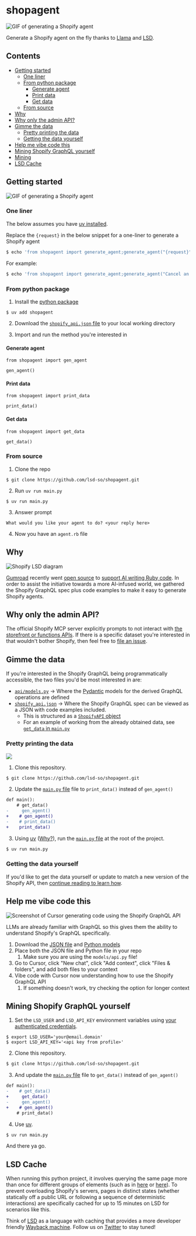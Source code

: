 # shopagent

![GIF of generating a Shopify agent](media/landing.gif)

Generate a Shopify agent on the fly thanks to [Llama](https://ollama.com/) and [LSD](https://lsd.so).

## Contents

* [Getting started](#getting-started)
  * [One liner](#one-liner)
  * [From python package](#from-python-package)
	* [Generate agent](#generate-agent)
	* [Print data](#print-data)
	* [Get data](#get-data)
  * [From source](#from-source)
* [Why](#why)
* [Why only the admin API?](#why-only-the-admin-api)
* [Gimme the data](#gimme-the-data)
  * [Pretty printing the data](#pretty-printing-the-data)
  * [Getting the data yourself](#getting-the-data-yourself)
* [Help me vibe code this](#help-me-vibe-code-this)
* [Mining Shopify GraphQL yourself](#mining-shopify-graphql-yourself)
* [Mining](#mining)
* [LSD Cache](#lsd-cache)

## Getting started

![GIF of generating a Shopify agent](media/codegen.gif)

### One liner

The below assumes you have [uv installed](https://docs.astral.sh/uv/getting-started/installation/).

Replace the `{request}` in the below snippet for a one-liner to generate a Shopify agent

```bash
$ echo 'from shopagent import generate_agent;generate_agent("{request}")' | uv run --with shopagent -
```

For example:

```bash
$ echo 'from shopagent import generate_agent;generate_agent("Cancel an order")' | uv run --with shopagent -
```

### From python package

1. Install the [python package](https://pypi.org/project/shopagent/)

```
$ uv add shopagent
```

2. Download the [`shopify_api.json` file](https://github.com/lsd-so/shopagent/blob/main/shopify_api.json) to your local working directory

3. Import and run the method you're interested in

#### Generate agent

```
from shopagent import gen_agent

gen_agent()
```

#### Print data

```
from shopagent import print_data

print_data()
```

#### Get data

```
from shopagent import get_data

get_data()
```

### From source

1. Clone the repo

```
$ git clone https://github.com/lsd-so/shopagent.git
```

2. Run `uv run main.py`

```
$ uv run main.py
```

3. Answer prompt

```
What would you like your agent to do? <your reply here>
```

4. Now you have an `agent.rb` file

## Why

![Shopify LSD diagram](media/Shopify_LSD.jpg)

[Gumroad](https://gumroad.com) recently went [open source](https://github.com/antiwork/gumroad) to [support AI writing Ruby code](https://x.com/shl/status/1908146557708362188). In order to assist the initiative towards a more AI-infused world, we gathered the Shopify GraphQL spec plus code examples to make it easy to generate Shopify agents.

## Why only the admin API?

The official Shopify MCP server explicitly prompts to not interact with [the storefront or functions APIs](https://github.com/Shopify/dev-mcp/blob/main/src/tools/index.ts#L92). If there is a specific dataset you're interested in that wouldn't bother Shopify, then feel free to [file an issue](https://github.com/lsd-so/shopagent/issues/new/choose).

## Gimme the data

If you're interested in the Shopify GraphQL being programmatically accessible, the two files you'd be most interested in are:

* [`api/models.py`](https://github.com/lsd-so/shopagent/blob/main/shopagent/api/models.py) -> Where the [Pydantic](https://docs.pydantic.dev/latest/) models for the derived GraphQL operations are defined
* [`shopify_api.json`](https://github.com/lsd-so/shopagent/blob/main/shopify_api.json) -> Where the Shopify GraphQL spec can be viewed as a JSON with code examples included.
  * This is structured as a [`ShopifyAPI` object](https://github.com/lsd-so/shopagent/blob/main/shopagent/api/models.py#L96)
  * For an example of working from the already obtained data, see [`get_data` in `main.py`](https://github.com/lsd-so/shopagent/blob/main/main.py#L11)

### Pretty printing the data

![](media/code_examples.png)

1.  Clone this repository.

```bash
$ git clone https://github.com/lsd-so/shopagent.git
```

2. Update the [`main.py` file](https://github.com/lsd-so/shopagent/blob/main/main.py) file to `print_data()` instead of `gen_agent()`

```diff
def main():
    # get_data()
-     gen_agent()
+    # gen_agent()
-    # print_data()
+    print_data()
```

3. Using [uv](https://docs.astral.sh/uv/getting-started/installation/) ([Why?](https://docs.astral.sh/uv/#highlights)), run the [`main.py` file](https://github.com/lsd-so/shopagent/blob/main/main.py) at the root of the project.

```bash
$ uv run main.py
```

### Getting the data yourself

If you'd like to get the data yourself or update to match a new version of the Shopify API, then [continue reading to learn how](#mining-shopify-graphql-yourself).

## Help me vibe code this

![Screenshot of Cursor generating code using the Shopify GraphQL API](media/cursor.png)

LLMs are already familiar with GraphQL so this gives them the ability to understand Shopify's GraphQL specifically.

1. Download the [JSON file](https://github.com/lsd-so/shopagent/blob/main/shopify_api.json) and [Python models](https://github.com/lsd-so/shopagent/blob/main/shopagent/models/api.py)
2. Place both the JSON file and Python file in your repo
   1. Make sure you are using the `models/api.py` file!
3. Go to Cursor, click "New chat", click "Add context", click "Files & folders", and add both files to your context
4. Vibe code with Cursor now understanding how to use the Shopify GraphQL API
   1. If something doesn't work, try checking the option for longer context

## Mining Shopify GraphQL yourself

1. Set the `LSD_USER` and `LSD_API_KEY` environment variables using [your authenticated credentials](https://lsd.so/profile).

```
$ export LSD_USER='your@email.domain'
$ export LSD_API_KEY='<api key from profile>'
```

2.  Clone this repository.

```bash
$ git clone https://github.com/lsd-so/shopagent.git
```

3. And update the [`main.py` file](https://github.com/lsd-so/shopagent/blob/main/main.py) file to `get_data()` instead of `gen_agent()`

```diff
def main():
-    # get_data()
+     get_data()
-     gen_agent()
+    # gen_agent()
    # print_data()
```

4. Use [uv](https://docs.astral.sh/uv/getting-started/installation/).

```bash
$ uv run main.py
```

And there ya go.

## LSD Cache

When running this python project, it involves querying the same page more than once for different groups of elements (such as in [here](https://github.com/lsd-so/Shopify-GraphQL-Spec/blob/main/api/fields_and_connections.py#L28) or [here](https://github.com/lsd-so/shopagent/blob/main/shopagent/api/fields_and_connections.py#L33)). To prevent overloading Shopify's servers, pages in distinct states (whether statically off a public URL or following a sequence of deterministic interactions) are specifically cached for up to 15 minutes on LSD for scenarios like this.

Think of [LSD](https://lsd.so) as a language with caching that provides a more developer friendly [Wayback machine](https://web.archive.org/). Follow us on [Twitter](https://x.com/getlsd) to stay tuned!
